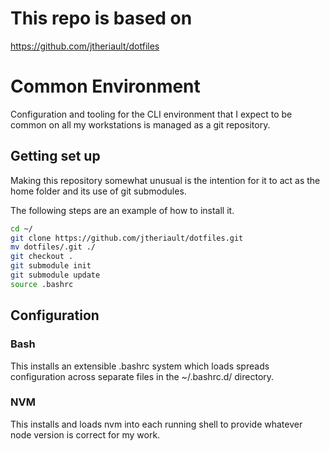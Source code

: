 # This repo is based on
https://github.com/jtheriault/dotfiles

# Common Environment
Configuration and tooling for the CLI environment that I expect to be common on
all my workstations is managed as a git repository.

## Getting set up
Making this repository somewhat unusual is the intention for it to act as the 
home folder and its use of git submodules.

The following steps are an example of how to install it.

```bash
cd ~/
git clone https://github.com/jtheriault/dotfiles.git
mv dotfiles/.git ./
git checkout .
git submodule init
git submodule update
source .bashrc
```

## Configuration
### Bash
This installs an extensible .bashrc system which loads spreads configuration 
across separate files in the ~/.bashrc.d/ directory.

### NVM
This installs and loads nvm into each running shell to provide whatever node
version is correct for my work.
